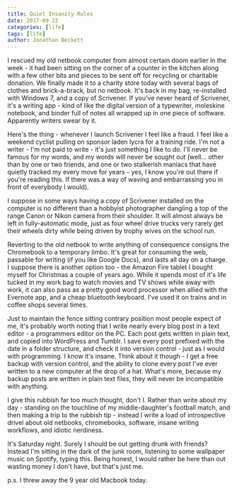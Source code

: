 ```yaml
---
title: Quiet Insanity Rules
date: 2017-09-22
categories: [life]
tags: [life]
author: Jonathan Beckett
---
```


I rescued my old netbook computer from almost certain doom earlier in the week - it had been sitting on the corner of a counter in the kitchen along with a few other bits and pieces to be sent off for recycling or charitable donation. We finally made it to a charity store today with several bags of clothes and brick-a-brack, but no netbook. It's back in my bag, re-installed with Windows 7, and a copy of Scrivener. If you've never heard of Scrivener, it's a writing app - kind of like the digital version of a typewriter, moleskine notebook, and binder full of notes all wrapped up in one piece of software. Apparently writers swear by it.

Here's the thing - whenever I launch Scrivener I feel like a fraud. I feel like a weekend cyclist pulling on sponsor laden lycra for a training ride. I'm not a writer - I'm not paid to write - it's just something I like to do. I'll never be famous for my words, and my words will never be sought out (well... other than by one or two friends, and one or two stalkerish maniacs that have quietly tracked my every move for years - yes, I know you're out there if you're reading this. If there was a way of waving and embarrassing you in front of everybody I would).

I suppose in some ways having a copy of Scrivener installed on the computer is no different than a hobbyist photographer dangling a top of the range Canon or Nikon camera from their shoulder. It will almost always be left in fully-automatic mode, just as four wheel drive trucks very rarely get their wheels dirty while being driven by trophy wives on the school run.

Reverting to the old netbook to write anything of consequence consigns the Chromebook to a temporary limbo. It's great for consuming the web, passable for writing (if you like Google Docs), and lasts all day on a charge. I suppose there is another option too - the Amazon Fire tablet I bought myself for Christmas a couple of years ago. While it spends most of it's life tucked in my work bag to watch movies and TV shows while away with work, it can also pass as a pretty good word processor when allied with the Evernote app, and a cheap bluetooth keyboard. I've used it on trains and in coffee shops several times.

Just to maintain the fence sitting contrary position most people expect of me, it's probably worth noting that I write nearly every blog post in a text editor - a programmers editor on the PC. Each post gets written in plain text, and copied into WordPress and Tumblr. I save every post prefixed with the date in a folder structure, and check it into version control - just as I would with programming. I know it's insane. Think about it though - I get a free backup with version control, and the ability to clone every post I've ever written to a new computer at the drop of a hat. What's more, because my backup posts are written in plain text files, they will never be incompatible with anything.

I give this rubbish far too much thought, don't I. Rather than write about my day - standing on the touchline of my middle-daughter's football match, and then making a trip to the rubbish tip - instead I write a load of introspective drivel about old netbooks, chromebooks, software, insane writing workflows, and idiotic nerdiness.

It's Saturday night. Surely I should be out getting drunk with friends? Instead I'm sitting in the dark of the junk room, listening to some wallpaper music on Spotify, typing this. Being honest, I would rather be here than out wasting money I don't have, but that's just me.

p.s. I threw away the 9 year old Macbook today.